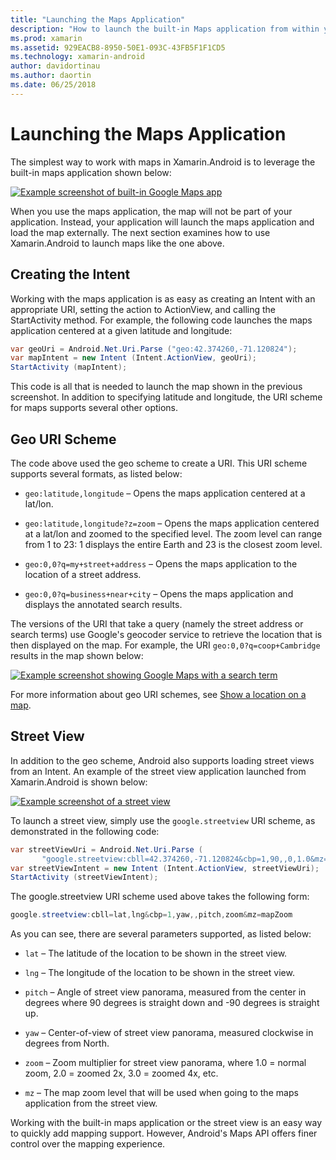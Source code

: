 ```yaml
---
title: "Launching the Maps Application"
description: "How to launch the built-in Maps application from within your Xamarin.Android app."
ms.prod: xamarin
ms.assetid: 929EACB8-8950-50E1-093C-43FB5F1F1CD5
ms.technology: xamarin-android
author: davidortinau
ms.author: daortin
ms.date: 06/25/2018
---
```


# Launching the Maps Application

The simplest way to work with maps in Xamarin.Android is to leverage
the built-in maps application shown below:

[![Example screenshot of built-in Google Maps app](maps-application-images/01-mapsapplication.png)](maps-application-images/01-mapsapplication.png#lightbox)

When you use the maps application, the map will not be part of your
application. Instead, your application will launch the maps application
and load the map externally. The next section examines how to use
Xamarin.Android to launch maps like the one above.

## Creating the Intent

Working with the maps application is as easy as creating an Intent with
an appropriate URI, setting the action to ActionView, and calling the
StartActivity method. For example, the following code launches the maps
application centered at a given latitude and longitude:

```csharp
var geoUri = Android.Net.Uri.Parse ("geo:42.374260,-71.120824");
var mapIntent = new Intent (Intent.ActionView, geoUri);
StartActivity (mapIntent);
```

This code is all that is needed to launch the map shown in the previous
screenshot. In addition to specifying latitude and longitude, the URI
scheme for maps supports several other options.

## Geo URI Scheme

The code above used the geo scheme to create a URI. This URI scheme
supports several formats, as listed below:

- `geo:latitude,longitude` &ndash; Opens the maps application
    centered at a lat/lon.

- `geo:latitude,longitude?z=zoom` &ndash; Opens the maps application
    centered at a lat/lon and zoomed to the specified level. The zoom level
    can range from 1 to 23: 1 displays the entire Earth and 23 is the
    closest zoom level.

- `geo:0,0?q=my+street+address` &ndash; Opens the maps application to
    the location of a street address.

- `geo:0,0?q=business+near+city` &ndash; Opens the maps application
    and displays the annotated search results.

The versions of the URI that take a query (namely the street address or
search terms) use Google's geocoder service to retrieve the location
that is then displayed on the map. For example, the URI
`geo:0,0?q=coop+Cambridge` results in the map shown below:

[![Example screenshot showing Google Maps with a search term](maps-application-images/02-mapsearch.png)](maps-application-images/02-mapsearch.png#lightbox)

For more information about geo URI schemes, see
[Show a location on a map](https://developer.android.com/guide/components/intents-common.html#Maps).

## Street View

In addition to the geo scheme, Android also supports loading street
views from an Intent. An example of the street view application
launched from Xamarin.Android is shown below:

[![Example screenshot of a street view](maps-application-images/03-streetview.png)](maps-application-images/03-streetview.png#lightbox)

To launch a street view, simply use the `google.streetview` URI scheme,
as demonstrated in the following code:

```csharp
var streetViewUri = Android.Net.Uri.Parse (
       "google.streetview:cbll=42.374260,-71.120824&cbp=1,90,,0,1.0&mz=20");  
var streetViewIntent = new Intent (Intent.ActionView, streetViewUri);  
StartActivity (streetViewIntent);
```

The google.streetview URI scheme used above takes the following form:

```csharp
google.streetview:cbll=lat,lng&cbp=1,yaw,,pitch,zoom&mz=mapZoom
```

As you can see, there are several parameters supported, as listed below:

- `lat` &ndash; The latitude of the location to be shown in the
    street view.

- `lng` &ndash; The longitude of the location to be shown in the
    street view.

- `pitch` &ndash; Angle of street view panorama, measured from the
    center in degrees where 90 degrees is straight down and -90 degrees
    is straight up.

- `yaw` &ndash; Center-of-view of street view panorama, measured
    clockwise in degrees from North.

- `zoom` &ndash; Zoom multiplier for street view panorama, where
    1.0 = normal zoom, 2.0 = zoomed 2x, 3.0 = zoomed 4x, etc.

- `mz` &ndash; The map zoom level that will be used when going to the
    maps application from the street view.

Working with the built-in maps application or the street view is an
easy way to quickly add mapping support. However, Android's Maps API
offers finer control over the mapping experience.
